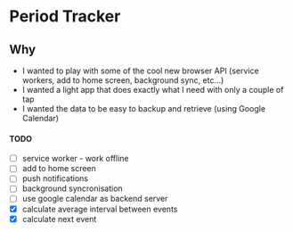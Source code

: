 # Period Tracker

## Why

* I wanted to play with some of the cool new browser API (service workers, add to home screen, background sync, etc...)
* I wanted a light app that does exactly what I need with only a couple of tap
* I wanted the data to be easy to backup and retrieve (using Google Calendar)

#### TODO
* [ ] service worker - work offline 
* [ ] add to home screen
* [ ] push notifications
* [ ] background syncronisation
* [ ] use google calendar as backend server
* [X] calculate average interval between events
* [X] calculate next event
